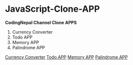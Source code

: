 # JavaScript-Clone-APP
**CodingNepal Channel Clone APPS**
1. Currency Converter
2. Todo APP
3. Memory APP
4. Palindrome APP

[Currency Converter](https://www.youtube.com/watch?v=UY7F37KHyI8&t=1s)
[Todo APP](https://www.youtube.com/watch?v=2QIMUBilooc&t=2s)
[Memory APP](https://www.youtube.com/watch?v=DABkhfsBAWw&t=1s)
[Palindrome APP](https://www.youtube.com/watch?v=dLU2wN8P6yY&t=3s)
